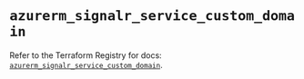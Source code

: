 # `azurerm_signalr_service_custom_domain`

Refer to the Terraform Registry for docs: [`azurerm_signalr_service_custom_domain`](https://registry.terraform.io/providers/hashicorp/azurerm/3.113.0/docs/resources/signalr_service_custom_domain).
